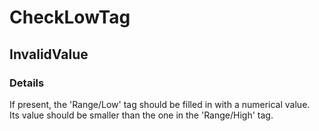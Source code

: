﻿---  
uid: Validator_2_32_4  
---

# CheckLowTag

## InvalidValue

### Details

If present, the 'Range\/Low' tag should be filled in with a numerical value.  
Its value should be smaller than the one in the 'Range\/High' tag.

